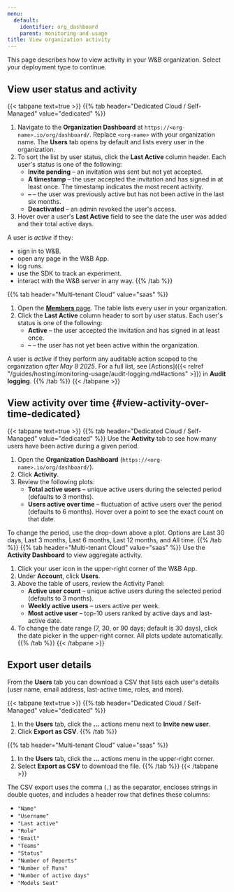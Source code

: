 ```yaml
---
menu:
  default:
    identifier: org_dashboard
    parent: monitoring-and-usage
title: View organization activity
---
```


This page describes how to view activity in your W&B organization. Select your deployment type to continue.

## View user status and activity 

{{< tabpane text=true >}}
{{% tab header="Dedicated Cloud / Self-Managed" value="dedicated" %}}
1. Navigate to the **Organization Dashboard** at `https://<org-name>.io/org/dashboard/`. Replace `<org-name>` with your organization name. The **Users** tab opens by default and lists every user in the organization.
2. To sort the list by user status, click the **Last Active** column header. Each user's status is one of the following:
   * **Invite pending** – an invitation was sent but not yet accepted.
   * **A timestamp** – the user accepted the invitation and has signed in at least once. The timestamp indicates the most recent activity.
   * **–** – the user was previously active but has not been active in the last six months.
   * **Deactivated** – an admin revoked the user's access.
3. Hover over a user's **Last Active** field to see the date the user was added and their total active days.

A user is _active_ if they:
- sign in to W&B.
- open any page in the W&B App.
- log runs.
- use the SDK to track an experiment.
- interact with the W&B server in any way.
{{% /tab %}}

{{% tab header="Multi-tenant Cloud" value="saas" %}}
1. Open the [**Members** page](https://wandb.ai/account-settings/wandb/members/). The table lists every user in your organization.
2. Click the **Last Active** column header to sort by user status. Each user's status is one of the following:
   * **Active** – the user accepted the invitation and has signed in at least once.
   * **–** – the user has not yet been active within the organization.

A user is _active_ if they perform any auditable action scoped to the organization _after May 8 2025_. For a full list, see [Actions]({{< relref "/guides/hosting/monitoring-usage/audit-logging.md#actions" >}}) in **Audit logging**.
{{% /tab %}}
{{< /tabpane >}}

## View activity over time  {#view-activity-over-time-dedicated}
{{< tabpane text=true >}}
{{% tab header="Dedicated Cloud / Self-Managed" value="dedicated" %}}
Use the **Activity** tab to see how many users have been active during a given period.

1. Open the **Organization Dashboard** (`https://<org-name>.io/org/dashboard/`).
2. Click **Activity**.
3. Review the following plots:
   * **Total active users** – unique active users during the selected period (defaults to 3 months).
   * **Users active over time** – fluctuation of active users over the period (defaults to 6 months). Hover over a point to see the exact count on that date.

To change the period, use the drop-down above a plot. Options are Last 30 days, Last 3 months, Last 6 months, Last 12 months, and All time.
{{% /tab %}}
{{% tab header="Multi-tenant Cloud" value="saas" %}}
Use the **Activity Dashboard** to view aggregate activity.

1. Click your user icon in the upper-right corner of the W&B App.
2. Under **Account**, click **Users**.
3. Above the table of users, review the Activity Panel:
   * **Active user count** – unique active users during the selected period (defaults to 3 months).
   * **Weekly active users** – users active per week.
   * **Most active user** – top-10 users ranked by active days and last-active date.
4. To change the date range (7, 30, or 90 days; default is 30 days), click the date picker in the upper-right corner. All plots update automatically.
{{% /tab %}}
{{< /tabpane >}}

## Export user details

From the **Users** tab you can download a CSV that lists each user's details (user name, email address, last-active time, roles, and more).

{{< tabpane text=true >}}
{{% tab header="Dedicated Cloud / Self-Managed" value="dedicated" %}}

1. In the **Users** tab, click the **…** actions menu next to **Invite new user**.
2. Click **Export as CSV**.
{{% /tab %}}

{{% tab header="Multi-tenant Cloud" value="saas" %}}

1. In the **Users** tab, click the **…** actions menu in the upper-right corner.
2. Select **Export as CSV** to download the file.
{{% /tab %}}
{{< /tabpane >}}

The CSV export uses the comma (`,`) as the separator, encloses strings in double quotes, and includes a header row that defines these columns:

- `"Name"`
- `"Username"`
- `"Last active"`
- `"Role"`
- `"Email"`
- `"Teams"`
- `"Status"`
- `"Number of Reports"`
- `"Number of Runs"`
- `"Number of active days"`
- `"Models Seat"`
